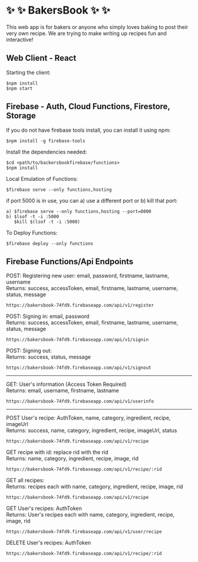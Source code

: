 # :sparkles: :sparkles: BakersBook :sparkles: :sparkles:

This web app is for bakers or anyone who simply loves baking to post their very own recipe.
We are trying to make writing up recipes fun and interactive!

## Web Client - React  
Starting the client:  
```
$npm install
$npm start
```
             
## Firebase - Auth, Cloud Functions, Firestore, Storage
If you do not have firebase tools install, you can install it using npm:   
```
$npm install -g firebase-tools
```
      
Install the dependencies needed:     
```
$cd <path/to/backersbookfirebase/functions>
$npm install
```
          
Local Emulation of Functions:
```
$firebase serve --only functions,hosting
```
                
if port 5000 is in use, you can a) use a different port or b) kill that port:  
```
a) $firebase serve --only functions,hosting --port=8000
b) $lsof -t -i :5000
   $kill $(lsof -t -i :5000)
```
               
To Deploy Functions:  
```    
$firebase deploy --only functions
```    
             
       
## Firebase Functions/Api Endpoints         
           
POST: Registering new user: email, password, firstname, lastname, username        
Returns: success, accessToken, email, firstname, lastname, username, status, message
```
https://bakersbook-74fd9.firebaseapp.com/api/v1/register
```
           
POST: Signing in: email, password         
Returns: success, accessToken, email, firstname, lastname, username, status, message
```
https://bakersbook-74fd9.firebaseapp.com/api/v1/signin
```
         
POST: Signing out:      
Returns: success, status, message        
```
https://bakersbook-74fd9.firebaseapp.com/api/v1/signout
```
          
----------------------------------------------------------------------------------------

GET: User's information (Access Token Required)         
Returns: email, username, firstname, lastname        
```
https://bakersbook-74fd9.firebaseapp.com/api/v1/userinfo
```
      
----------------------------------------------------------------------------------------
         
POST User's recipe: AuthToken, name, category, ingredient, recipe, imageUrl       
Returns: success, name, category, ingredient, recipe, imageUrl, status             
```
https://bakersbook-74fd9.firebaseapp.com/api/v1/recipe
```
             
GET recipe with id: replace rid with the rid         
Returns: name, category, ingredient, recipe, image, rid         
```
https://bakersbook-74fd9.firebaseapp.com/api/v1/recipe/:rid
```
       
GET all recipes:            
Returns: recipes each with name, category, ingredient, recipe, image, rid          
```
https://bakersbook-74fd9.firebaseapp.com/api/v1/recipe
```
           
GET User's recipes: AuthToken          
Returns: User's recipes each with name, category, ingredient, recipe, image, rid              
```
https://bakersbook-74fd9.firebaseapp.com/api/v1/user/recipe
```
           
DELETE User's recipes: AuthToken                       
```
https://bakersbook-74fd9.firebaseapp.com/api/v1/recipe/:rid
```